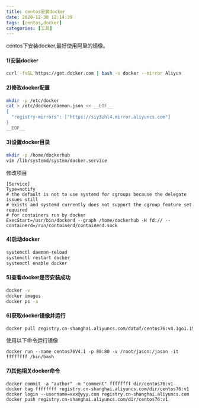 ```yaml
---
title: centos安装docker
date: 2020-12-30 12:14:39
tags: [centos,docker]
categories: [工具]
---
```


centos下安装docker<!-- more -->,最好使用阿里的镜像。

#### 1)安装docker

```bash
curl -fsSL https://get.docker.com | bash -s docker --mirror Aliyun
```

#### 2)修改docker配置

```bash
mkdir -p /etc/docker
cat > /etc/docker/daemon.json << __EOF__
{
  "registry-mirrors": ["https://siy3zhl4.mirror.aliyuncs.com"]
}
__EOF__
```

#### 3)设置docker目录

```bash
mkdir -p /home/dockerhub
vim /lib/systemd/system/docker.service
```

修改项目

```
[Service]
Type=notify
# the default is not to use systemd for cgroups because the delegate issues still
# exists and systemd currently does not support the cgroup feature set required
# for containers run by docker
ExecStart=/usr/bin/dockerd --graph /home/dockerhub -H fd:// --containerd=/run/containerd/containerd.sock
```

#### 4)启动docker

```bash
systemctl daemon-reload
systemctl restart docker
systemctl enable docker
```

#### 5)查看docker是否安装成功

```bash
docker -v
docker images
docker ps -a
```

#### 6)获取docker镜像并运行

```bash
docker pull registry.cn-shanghai.aliyuncs.com/dataf/centos76:v4.1go1.15.6
```

使用以下命令运行镜像

```
docker run --name centos76V4.1 -p 80:80 -v /root/jason:/jason -it ffffffff /bin/bash
```

#### 7)其他相关docker命令

```
docker commit -a "author" -m "comment" ffffffff dir/centos76:v1
docker tag ffffffff registry.cn-shanghai.aliyuncs.com/dir/centos76:v1
docker login --username=xxx@yyy.com registry.cn-shanghai.aliyuncs.com
docker push registry.cn-shanghai.aliyuncs.com/dir/centos76:v1
```

